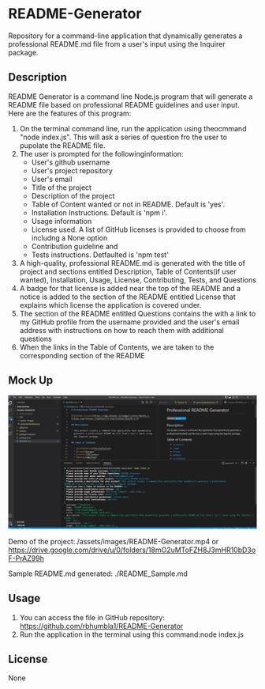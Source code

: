 # README-Generator
Repository for a command-line application that dynamically generates a professional README.md file from a user's input using the Inquirer package.

## Description
README Generator is a command line Node.js program that will generate a README file based on professional README guidelines and user input.  Here are the features of this program:

1. On the terminal command line, run the application using theocmmand "node index.js".  This will ask a series of question fro the user to pupolate the README file.
2. The user is prompted for the followinginformation: 
    * User's github username
    * User's project repository
    * User's email
    * Title of the project
    * Description of the project
    * Table of Content wanted or not in README.  Default is 'yes'.
    * Installation Instructions.  Default is 'npm i'.
    * Usage information
    * License used.  A list of GitHub licenses is provided to choose from includng a None option
    * Contribution guideline and
    * Tests instructions. Detfaulted is 'npm test'
3. A high-quality, professional README.md is generated with the title of project and sections entitled Description, Table of Contents(if user wanted), Installation, Usage, License, Contributing, Tests, and Questions
4. A badge for that license is added near the top of the README and a notice is added to the section of the README entitled License that explains which license the application is covered under.
5. The section of the README entitled Questions contains the with a link to my GitHub profile from the username provided and 
the user's email address with instructions on how to reach them with additional questions
6. When the links in the Table of Contents, we are taken to the corresponding section of the README


## Mock Up

![Screenshot](./assets/images/Screenshot.JPEG)

Demo of the project:./assets/images/README-Generator.mp4 or https://drive.google.com/drive/u/0/folders/18mO2uMToFZH8J3mHR10bD3oF-PrAZ99h

Sample README.md generated: ./README_Sample.md


## Usage
1. You can access the file in GitHub repository: https://github.com/rbhumbla1/README-Generator
2. Run the application in the terminal using this command:node index.js

## License
None

